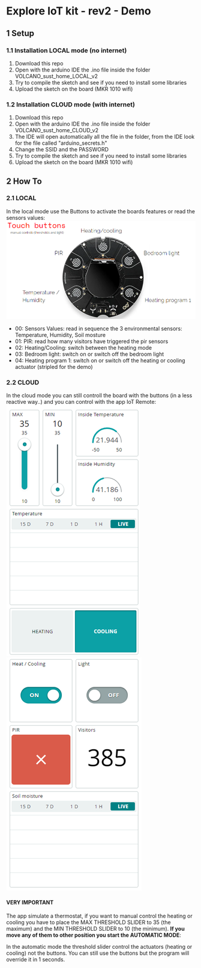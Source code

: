 # Explore IoT kit - rev2 - Demo

## 1 Setup
### 1.1 Installation LOCAL mode (no internet)

 1. Download this repo
 2. Open with the arduino IDE the .ino file inside the folder VOLCANO_sust_home_LOCAL_v2
 3. Try to compile the sketch and see if you need to install some libraries
 4. Upload the sketch on the board (MKR 1010 wifi)

### 1.2 Installation CLOUD mode (with internet)

 1. Download this repo
 2. Open with the arduino IDE the .ino file inside the folder VOLCANO_sust_home_CLOUD_v2
 3. The IDE will open automatically all the file in the folder, from the IDE look for the file called "arduino_secrets.h"
 4. Change the SSID and the PASSWORD
 5. Try to compile the sketch and see if you need to install some libraries
 6. Upload the sketch on the board (MKR 1010 wifi)

## 2 How To

### 2.1 LOCAL

In the local mode use the Buttons to activate the boards features or read the sensors values:
![buttons](imgs/buttons.png)

 - 00: Sensors Values: read in sequence the 3 environmental sensors: Temperature, Humidity, Soil mosture
 - 01: PIR: read how many visitors have triggered the pir sensors
 - 02: Heating/Cooling: switch between the heating mode
 - 03: Bedroom light: switch on or switch off the bedroom light
 - 04: Heating program 1: switch on or switch off the heating or cooling actuator (stripled for the demo)

### 2.2 CLOUD

In the cloud mode you can still controll the board with the buttons (in a less reactive way..) and you can control with the app IoT Remote:
![cloud_1](imgs/cloud_1.png) ![cloud_2](imgs/cloud_2.png)


#### VERY IMPORTANT

The app simulate a thermostat, if you want to manual control the heating or cooling you have to place the MAX THRESHOLD SLIDER to 35 (the maximum) and the MIN THRESHOLD SLIDER to 10 (the minimum).
**If you move any of them to other position you start the AUTOMATIC MODE**:

In the automatic mode the threshold slider control the actuators (heating or cooling) not the buttons. You can still use the buttons but the program will override it in 1 seconds.




